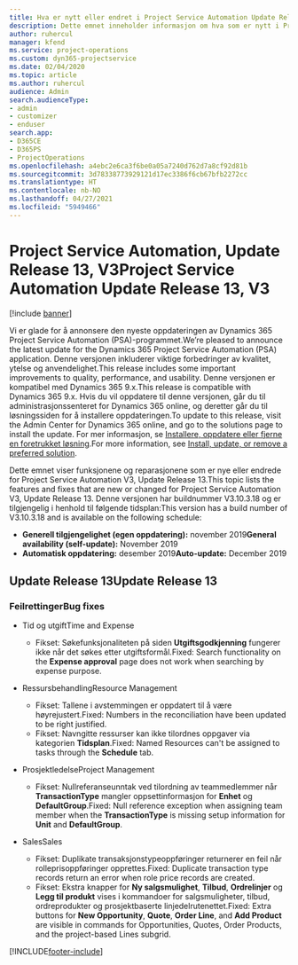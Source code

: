 ```yaml
---
title: Hva er nytt eller endret i Project Service Automation Update Release 13, V3
description: Dette emnet inneholder informasjon om hva som er nytt i Project Service Automation Update Release 13, V3.
author: ruhercul
manager: kfend
ms.service: project-operations
ms.custom: dyn365-projectservice
ms.date: 02/04/2020
ms.topic: article
ms.author: ruhercul
audience: Admin
search.audienceType:
- admin
- customizer
- enduser
search.app:
- D365CE
- D365PS
- ProjectOperations
ms.openlocfilehash: a4ebc2e6ca3f6be0a05a7240d762d7a8cf92d81b
ms.sourcegitcommit: 3d78338773929121d17ec3386f6cb67bfb2272cc
ms.translationtype: HT
ms.contentlocale: nb-NO
ms.lasthandoff: 04/27/2021
ms.locfileid: "5949466"
---
```

# <a name="project-service-automation-update-release-13-v3"></a><span data-ttu-id="a1b70-103">Project Service Automation, Update Release 13, V3</span><span class="sxs-lookup"><span data-stu-id="a1b70-103">Project Service Automation Update Release 13, V3</span></span>

[!include [banner](../includes/psa-now-project-operations.md)]

<span data-ttu-id="a1b70-104">Vi er glade for å annonsere den nyeste oppdateringen av Dynamics 365 Project Service Automation (PSA)-programmet.</span><span class="sxs-lookup"><span data-stu-id="a1b70-104">We’re pleased to announce the latest update for the Dynamics 365 Project Service Automation (PSA) application.</span></span> <span data-ttu-id="a1b70-105">Denne versjonen inkluderer viktige forbedringer av kvalitet, ytelse og anvendelighet.</span><span class="sxs-lookup"><span data-stu-id="a1b70-105">This release includes some important improvements to quality, performance, and usability.</span></span> <span data-ttu-id="a1b70-106">Denne versjonen er kompatibel med Dynamics 365 9.x.</span><span class="sxs-lookup"><span data-stu-id="a1b70-106">This release is compatible with Dynamics 365 9.x.</span></span> <span data-ttu-id="a1b70-107">Hvis du vil oppdatere til denne versjonen, går du til administrasjonssenteret for Dynamics 365 online, og deretter går du til løsningssiden for å installere oppdateringen.</span><span class="sxs-lookup"><span data-stu-id="a1b70-107">To update to this release, visit the Admin Center for Dynamics 365 online, and go to the solutions page to install the update.</span></span> <span data-ttu-id="a1b70-108">For mer informasjon, se [Installere, oppdatere eller fjerne en foretrukket løsning](/power-platform/admin/install-remove-preferred-solution).</span><span class="sxs-lookup"><span data-stu-id="a1b70-108">For more information, see [Install, update, or remove a preferred solution](/power-platform/admin/install-remove-preferred-solution).</span></span>

<span data-ttu-id="a1b70-109">Dette emnet viser funksjonene og reparasjonene som er nye eller endrede for Project Service Automation V3, Update Release 13.</span><span class="sxs-lookup"><span data-stu-id="a1b70-109">This topic lists the features and fixes that are new or changed for Project Service Automation V3, Update Release 13.</span></span> <span data-ttu-id="a1b70-110">Denne versjonen har buildnummer V3.10.3.18 og er tilgjengelig i henhold til følgende tidsplan:</span><span class="sxs-lookup"><span data-stu-id="a1b70-110">This version has a build number of V3.10.3.18 and is available on the following schedule:</span></span>

- <span data-ttu-id="a1b70-111">**Generell tilgjengelighet (egen oppdatering):** november 2019</span><span class="sxs-lookup"><span data-stu-id="a1b70-111">**General availability (self-update):** November 2019</span></span>
- <span data-ttu-id="a1b70-112">**Automatisk oppdatering:** desember 2019</span><span class="sxs-lookup"><span data-stu-id="a1b70-112">**Auto-update:** December 2019</span></span>


## <a name="update-release-13"></a><span data-ttu-id="a1b70-113">Update Release 13</span><span class="sxs-lookup"><span data-stu-id="a1b70-113">Update Release 13</span></span> 

### <a name="bug-fixes"></a><span data-ttu-id="a1b70-114">Feilrettinger</span><span class="sxs-lookup"><span data-stu-id="a1b70-114">Bug fixes</span></span>

- <span data-ttu-id="a1b70-115">Tid og utgift</span><span class="sxs-lookup"><span data-stu-id="a1b70-115">Time and Expense</span></span>

     - <span data-ttu-id="a1b70-116">Fikset: Søkefunksjonaliteten på siden **Utgiftsgodkjenning** fungerer ikke når det søkes etter utgiftsformål.</span><span class="sxs-lookup"><span data-stu-id="a1b70-116">Fixed: Search functionality on the **Expense approval** page does not work when searching by expense purpose.</span></span>

- <span data-ttu-id="a1b70-117">Ressursbehandling</span><span class="sxs-lookup"><span data-stu-id="a1b70-117">Resource Management</span></span>

     - <span data-ttu-id="a1b70-118">Fikset: Tallene i avstemmingen er oppdatert til å være høyrejustert.</span><span class="sxs-lookup"><span data-stu-id="a1b70-118">Fixed: Numbers in the reconciliation have been updated to be right justified.</span></span>
     - <span data-ttu-id="a1b70-119">Fikset: Navngitte ressurser kan ikke tilordnes oppgaver via kategorien **Tidsplan**.</span><span class="sxs-lookup"><span data-stu-id="a1b70-119">Fixed: Named Resources can't be assigned to tasks through the **Schedule** tab.</span></span>

- <span data-ttu-id="a1b70-120">Prosjektledelse</span><span class="sxs-lookup"><span data-stu-id="a1b70-120">Project Management</span></span>

     - <span data-ttu-id="a1b70-121">Fikset: Nullreferanseunntak ved tilordning av teammedlemmer når **TransactionType** mangler oppsettinformasjon for **Enhet** og **DefaultGroup**.</span><span class="sxs-lookup"><span data-stu-id="a1b70-121">Fixed: Null reference exception when assigning team member when the **TransactionType** is missing setup information for **Unit** and **DefaultGroup**.</span></span>

- <span data-ttu-id="a1b70-122">Sales</span><span class="sxs-lookup"><span data-stu-id="a1b70-122">Sales</span></span>

     - <span data-ttu-id="a1b70-123">Fikset: Duplikate transaksjonstypeoppføringer returnerer en feil når rolleprisoppføringer opprettes.</span><span class="sxs-lookup"><span data-stu-id="a1b70-123">Fixed: Duplicate transaction type records return an error when role price records are created.</span></span>
     - <span data-ttu-id="a1b70-124">Fikset: Ekstra knapper for **Ny salgsmulighet**, **Tilbud**, **Ordrelinjer** og **Legg til produkt** vises i kommandoer for salgsmuligheter, tilbud, ordreprodukter og prosjektbaserte linjedelrutenettet.</span><span class="sxs-lookup"><span data-stu-id="a1b70-124">Fixed: Extra buttons for **New Opportunity**, **Quote**, **Order Line**, and **Add Product** are visible in commands for Opportunities, Quotes, Order Products, and the project-based Lines subgrid.</span></span>




[!INCLUDE[footer-include](../includes/footer-banner.md)]
